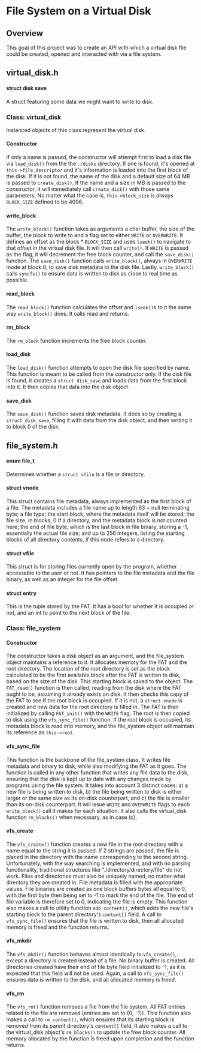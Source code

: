 # File System on a Virtual Disk

## Overview
This goal of this project was to create an API with which a virtual disk file could be created, opened and interacted with via a file system.

## virtual_disk.h
#### struct disk save
A struct featuring some data we might want to write to disk.
### Class: virtual_disk
Instanced objects of this class represent the virtual disk.
#### Constructor
If only a name is passed, the constructor will attempt first to load a disk file via `load_disk()` from the the `./disks` directory. If one is found, it's opened at `this->file_descriptor` and it's information is loaded into the first block of the disk. If it is not found, the name of the disk and a default size of 64 MB is passed to `create_disk()`. If the name and a size in MB is passed to the constructor, it will immediately call `create_disk()` with those same parameters. No matter what the case is, `this->block_size` is always `BLOCK_SIZE` defined to be 4096.
#### write_block
The `write_block()` function takes as arguments a char buffer, the size of the buffer, the block to write to and a flag set to either `WRITE` or `OVERWRITE`. It defines an offset as the block * `BLOCK_SIZE` and uses `lseek()` to navigate to that offset in the virtual disk file. It will then call `write()`. If `WRITE` is passed as the flag, it will decrement the free block counter, and call the `save_disk()` function. The `save_disk()` function calls `write_block()`, always in `OVERWRITE` mode at block 0, to save disk metadata to the disk file. Lastly, `write_block()` calls `syncfs()` to ensure data is written to disk as close to real time as possible.
#### read_block
The `read_block()` function calculates the offset and `lseek()`s to it the same way `write_block()` does. It calls read and returns.
#### rm_block
The `rm_block` function increments the free block counter.
#### load_disk
The `load_disk()` function attempts to open the disk file specified by name. This function is meant to be called from the constructor only. If the disk file is found, it creates a `struct disk_save` and loads data from the first block into it. It then copies that data into the disk object.
#### save_disk
The `save_disk()` function saves disk metadata. It does so by creating a `struct disk_save`, filling it with data from the disk object, and then writing it to block 0 of the disk.

## file_system.h
#### enum file_t
Determines whether a `struct vfile` is a file or directory.
#### struct vnode
This struct contains file metadata, always implemented as the first block of a file. The metadata includes a file name up to length 63 + null terminating byte; a file type; the start block, where the metadata itself will be stored; the file size, in blocks, 0 if a directory, and the metadata block is not counted here; the end of file byte, which is the last block in file binary, storing a -1, essentially the actual file size; and up to 256 integers, listing the starting blocks of all directory contents, if this node refers to a directory.
#### struct vfile
This struct is for storing files currently open by the program, whether accessable to the user or not. It has pointers to the file metadata and the file binary, as well as an integer for the file offset.
#### struct entry
This is the tuple stored by the FAT. It has a bool for whether it is occupied or not, and an int to point to the next block of the file.
### Class: file_system
#### Constructor
The constructor takes a disk object as an argument, and the file_system object maintains a reference to it. It allocates memory for the FAT and the root directory. The location of the root directory is set as the block calculated to be the first available block after the FAT is written to disk, based on the size of the disk. This starting block is saved to the object. The `FAT_read()` function is then called, reading from the disk where the FAT ought to be, assuming it already exists on disk. It then checks this capy of the FAT to see if the root block is occupied. If it is not, a `struct vnode` is created and new data for the root directory is filled in. The FAT is then initialized by calling `FAT_init()` with the `WRITE` flag. The root is then copied to disk using the `vfs_sync_file()` function. If the root block is occupied, its metadata block is read into memory, and the file_system object will maintain its reference as `this->root`.
#### vfs_sync_file
This function is the backbone of the file_system class. It writes file metadata and binary to disk, while also modifying the FAT as it goes. The function is called in any other function that writes any file data to the disk, ensuring that the disk is kept up to date with any changes made by programs using the file system. It takes into account 3 distinct cases: a) a new file is being written to disk, b) the file being written to disk is either larger or the same size as its on-disk counterpart, and c) the file is smaller than its on-disk counterpart. It will issue `WRITE` and `OVERWRITE` flags to each `write_block()` call it makes for each situation. It also calls the virtual_disk function `rm_blocks()` when necessary, as in case (c).
#### vfs_create
The `vfs_create()` function creates a new file in the root directory with a name equal to the string it is passed. If 2 strings are passed, the file is placed in the directory with the name corresponding to the second string. Unfortunately, with the way searching is implemented, and with no parsing functionality, traditional structures like "./directory/directory/file" do not work. Files and directories must also be uniquely named, no matter what directory they are created in. File metadata is filled with the appropriate values. File binaries are created as one block buffers bytes all equal to 0, with the first byte then being set to -1 to mark the end of the file. The end of file variable is therefore set to 0, indicating the file is empty. This function also makes a call to utility function `add_content()`, which adds the new file's starting block to the parent directory's `content[]` field. A call to `vfs_sync_file()` ensures that the file is written to disk, then all allocated memory is freed and the function returns.
#### vfs_mkdir
The `vfs_mkdir()` function behaves almost identically to `vfs_create()`, except a directory is created instead of a file. No binary buffer is created. All directories created have their end of file byte field initialized to -1, as it is expected that this field will not be used. Again, a call to `vfs_sync_file()` ensures data is written to the disk, and all allocated memory is freed.
#### vfs_rm
The `vfs_rm()` function removes a file from the file system. All FAT entries related to the file are removed (entries are set to {0, -1}). This function also makes a call to `rm_content()`, which ensures that its starting block is removed from its parent directory's `content[]` field. It also makes a call to the virtual_disk object's `rm_blocks()` to update the free block counter. All memory allocated by the function is freed upon completion and the function returns.
